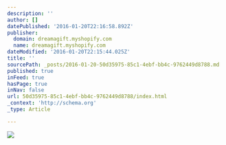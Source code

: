 ```yaml
---
description: ''
author: []
datePublished: '2016-01-20T22:16:58.892Z'
publisher:
  domain: dreamagift.myshopify.com
  name: dreamagift.myshopify.com
dateModified: '2016-01-20T22:15:44.025Z'
title: ''
sourcePath: _posts/2016-01-20-50d35975-85c1-4ebf-bb4c-9762449d8788.md
published: true
inFeed: true
hasPage: true
inNav: false
url: 50d35975-85c1-4ebf-bb4c-9762449d8788/index.html
_context: 'http://schema.org'
_type: Article

---
```

![](http://cdn.shopify.com/s/files/1/0845/0505/products/DSC04847_large.jpg?v=1452809021)